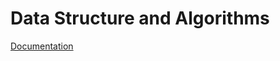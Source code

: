 # Data Structure and Algorithms

[Documentation](https://davisbento.notion.site/Data-Structs-Algorithms-6f7bb37d4e4f4d8bae2b7b3a615cc123)
